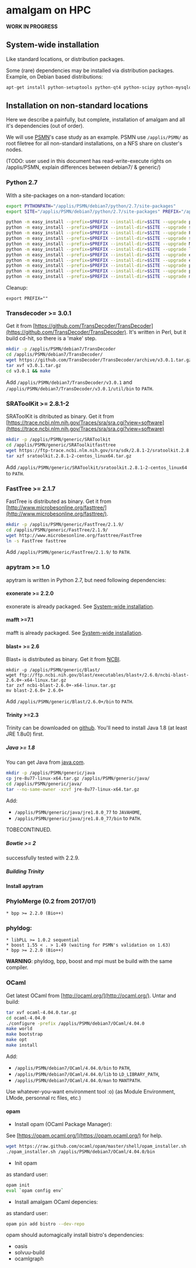 # amalgam on HPC

**WORK IN PROGRESS**

## System-wide installation

Like standard locations, or distribution packages.

Some (rare) dependencies may be installed via distribution packages. Example, on Debian based distributions:

```sh
apt-get install python-setuptools python-qt4 python-scipy python-mysqldb python-lxml python-pip fasttree exonerate mafft

```

## Installation on non-standard locations

Here we describe a painfully, but complete, installation of amalgam and all it's dependencies (out of order). 

We will use [PSMN](http://www.ens-lyon.fr/PSMN/)'s case study as an example. PSMN use ```/applis/PSMN/``` as root filetree for all non-standard installations, on a NFS share on cluster's nodes. 

(TODO: user used in this document has read-write-execute rights on /applis/PSMN, explain differences between debian7/ & generic/)

### Python 2.7

With a site-packages on a non-standard location:

```sh
export PYTHONPATH="/applis/PSMN/debian7/python/2.7/site-packages"
export SITE="/applis/PSMN/debian7/python/2.7/site-packages" PREFIX="/applis/PSMN/debian7/python/2.7"

python -m easy_install --prefix=$PREFIX --install-dir=$SITE --upgrade pip
python -m easy_install --prefix=$PREFIX --install-dir=$SITE --upgrade setuptools
python -m easy_install --prefix=$PREFIX --install-dir=$SITE --upgrade PyQt4
python -m easy_install --prefix=$PREFIX --install-dir=$SITE --upgrade scipy
python -m easy_install --prefix=$PREFIX --install-dir=$SITE --upgrade MySQLdb
python -m easy_install --prefix=$PREFIX --install-dir=$SITE --upgrade lxml
python -m easy_install --prefix=$PREFIX --install-dir=$SITE --upgrade ete2
python -m easy_install --prefix=$PREFIX --install-dir=$SITE --upgrade ete3
python -m easy_install --prefix=$PREFIX --install-dir=$SITE --upgrade profileNJ
python -m easy_install --prefix=$PREFIX --install-dir=$SITE --upgrade pandas
python -m easy_install --prefix=$PREFIX --install-dir=$SITE --upgrade matplotlib
```

Cleanup:

```
export PREFIX=""
```

### Transdecoder >= 3.0.1

Get it from [https://github.com/TransDecoder/TransDecoder](https://github.com/TransDecoder/TransDecoder). It's written in Perl, but it build cd-hit, so there is a 'make' step.

```sh
mkdir -p /applis/PSMN/debian7/TransDecoder
cd /applis/PSMN/debian7/TransDecoder/
wget https://github.com/TransDecoder/TransDecoder/archive/v3.0.1.tar.gz
tar xvf v3.0.1.tar.gz
cd v3.0.1 && make
```

Add ```/applis/PSMN/debian7/TransDecoder/v3.0.1``` and ```/applis/PSMN/debian7/TransDecoder/v3.0.1/util/bin``` to ```PATH```.

### SRAToolKit >= 2.8.1-2

SRAToolKit is ditributed as binary. Get it from [https://trace.ncbi.nlm.nih.gov/Traces/sra/sra.cgi?view=software](https://trace.ncbi.nlm.nih.gov/Traces/sra/sra.cgi?view=software)

```sh
mkdir -p /applis/PSMN/generic/SRAToolkit
cd /applis/PSMN/generic/SRAToolkitfasttree
wget https://ftp-trace.ncbi.nlm.nih.gov/sra/sdk/2.8.1-2/sratoolkit.2.8.1-2-centos_linux64.tar.gz
tar xzf sratoolkit.2.8.1-2-centos_linux64.tar.gz
```

Add ```/applis/PSMN/generic/SRAToolkit/sratoolkit.2.8.1-2-centos_linux64``` to ```PATH```.

### FastTree >= 2.1.7

FastTree is distributed as binary. Get it from [http://www.microbesonline.org/fasttree/](http://www.microbesonline.org/fasttree/). 

```sh
mkdir -p /applis/PSMN/generic/FastTree/2.1.9/
cd /applis/PSMN/generic/FastTree/2.1.9/
wget http://www.microbesonline.org/fasttree/FastTree
ln -s FastTree fasttree
```

Add ```/applis/PSMN/generic/FastTree/2.1.9/``` to ```PATH```.

### apytram >= 1.0

apytram is written in Python 2.7, but need following dependencies:

#### exonerate >= 2.2.0

exonerate is already packaged. See [System-wide installation](#system-wide-installation).

#### mafft >=7.1

mafft is already packaged. See [System-wide installation](#system-wide-installation).

#### blast+ >= 2.6

Blast+ is distributed as binary. Get it from [NCBI](https://blast.ncbi.nlm.nih.gov/Blast.cgi).

```
mkdir -p /applis/PSMN/generic/Blast/
wget ftp://ftp.ncbi.nih.gov/blast/executables/blast+/2.6.0/ncbi-blast-2.6.0+-x64-linux.tar.gz
tar zxf ncbi-blast-2.6.0+-x64-linux.tar.gz
mv blast-2.6.0+ 2.6.0+
```

Add ```/applis/PSMN/generic/Blast/2.6.0+/bin``` to ```PATH```.

#### Trinity >=2.3

Trinity can be downloaded on [github](https://github.com/trinityrnaseq/trinityrnaseq/releases). You'll need to install Java 1.8 (at least JRE 1.8u0) first.

##### Java >= 1.8

You can get Java from [java.com](http://javadl.oracle.com/webapps/download/).

```sh
mkdir -p /applis/PSMN/generic/java
cp jre-8u77-linux-x64.tar.gz /applis/PSMN/generic/java/
cd /applis/PSMN/generic/java/
tar --no-same-owner -xzvf jre-8u77-linux-x64.tar.gz
```

Add:
* ```/applis/PSMN/generic/java/jre1.8.0_77``` to ```JAVAHOME```,
* ```/applis/PSMN/generic/java/jre1.8.0_77/bin``` to ```PATH```.

TOBECONTINUED.

##### Bowtie >= 2

successfully tested with 2.2.9.

##### Building Trinity

#### Install apytram


### PhyloMerge (0.2 from 2017/01)
    * bpp >= 2.2.0 (Bio++)


### phyldog:
    * libPLL >= 1.0.2 sequential
    * boost 1.55 < . > 1.49 (waiting for PSMN's validation on 1.63)
    * bpp >= 2.2.0 (Bio++)

**WARNING**: phyldog, bpp, boost and mpi must be build with the same compiler.



### OCaml

Get latest OCaml from [http://ocaml.org/](http://ocaml.org/). Untar and build:

```sh
tar xvf ocaml-4.04.0.tar.gz
cd ocaml-4.04.0
./configure -prefix /applis/PSMN/debian7/OCaml/4.04.0
make world
make bootstrap
make opt
make install
```

Add:

* ```/applis/PSMN/debian7/OCaml/4.04.0/bin``` to ```PATH```, 
* ```/applis/PSMN/debian7/OCaml/4.04.0/lib``` to ```LD_LIBRARY_PATH```, 
* ```/applis/PSMN/debian7/OCaml/4.04.0/man``` to ```MANTPATH```. 

Use whatever-you-want environment tool :o) (as Module Environment, LMode, personnal rc files, etc.)

#### opam

* Install opam (OCaml Package Manager): 

See [https://opam.ocaml.org/](https://opam.ocaml.org/) for help.

```sh
wget https://raw.github.com/ocaml/opam/master/shell/opam_installer.sh
./opam_installer.sh /applis/PSMN/debian7/OCaml/4.04.0/bin
```

* Init opam

as standard user:

```sh
opam init
eval `opam config env`
```

* Install amalgam OCaml depencies:

as standard user:

```sh
opam pin add bistro --dev-repo
```

opam should automagically install bistro's dependencies:

* oasis
* solvuu-build
* ocamlgraph


